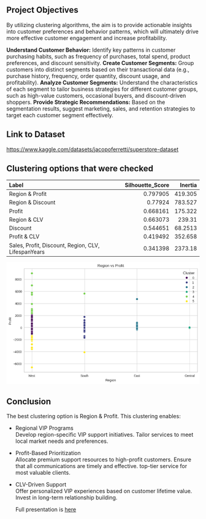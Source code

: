 ## Project Objectives
By utilizing clustering algorithms, the aim is to provide actionable insights into customer preferences and behavior patterns, which will ultimately drive more effective customer engagement and increase profitability.

**Understand Customer Behavior:** Identify key patterns in customer purchasing habits, such as frequency of purchases, total spend, product preferences, and discount sensitivity. 
**Create Customer Segments:** Group customers into distinct segments based on their transactional data (e.g., purchase history, frequency, order quantity, discount usage, and profitability).
**Analyze Customer Segments:** Understand the characteristics of each segment to tailor business strategies for different customer groups, such as high-value customers, occasional buyers, and discount-driven shoppers.
**Provide Strategic Recommendations:** Based on the segmentation results, suggest marketing, sales, and retention strategies to target each customer segment effectively.

## Link to Dataset
https://www.kaggle.com/datasets/jacopoferretti/superstore-dataset 

## Clustering options that were checked

| Label                                               |   Silhouette_Score |   Inertia |
|:----------------------------------------------------|-------------------:|----------:|
| Region & Profit                                     |           0.797905 |  419.305  |
| Region & Discount                                   |           0.77924  |  783.527  |
| Profit                                              |           0.668161 |  175.322  |
| Region & CLV                                        |           0.663073 |  239.31   |
| Discount                                            |           0.544651 |   68.2513 |
| Profit & CLV                                        |           0.419492 |  352.658  |
| Sales, Profit, Discount, Region, CLV, LifespanYears |           0.341398 | 2373.18   |


![Region vs Profit_Clustering](Region_vs_Profit_Clustering.png)

## Conclusion 
The best clustering option is Region & Profit. This clustering enables:
- Regional VIP Programs  
  Develop region-specific VIP support initiatives. Tailor services to
  meet local market needs and preferences.

- Profit-Based Prioritization  
  Allocate premium support resources to high-profit customers. Ensure  
  that all communications are timely and effective.
  top-tier service for most valuable clients.

- CLV-Driven Support  
  Offer personalized VIP experiences based on customer lifetime value.
  Invest in long-term relationship building.

  Full presentation is [here](Optimizing-Business-Strategies-Through-Clustering-Analysis.pdf)